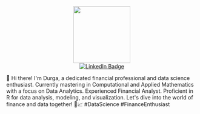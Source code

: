 

<div id="header" align="center">
<img src="https://media.giphy.com/media/aIJDrOomj81MQZz2uO/giphy.gif" Width="150"/>
</div>

<div id="badges"> <div id="header" align="center">
  <a href="https://www.linkedin.com/in/durga-s-406b0a150/">
    <img src="https://img.shields.io/badge/LinkedIn-blue?style=for-the-badge&logo=linkedin&logoColor=white" alt="LinkedIn Badge"/>
  </a>
  </div>

<div id="header" align="center">
<img src="https://komarev.com/ghpvc/?username=Agrudi&style=flat-square&color=blue" alt=""/>
</div>

👋 Hi there! I'm Durga, a dedicated financial professional and data science enthusiast. Currently mastering in Computational and Applied Mathematics with a focus on Data Analytics. Experienced Financial Analyst. Proficient in R for data analysis, modeling, and visualization. Let's dive into the world of finance and data together! 💼📈 #DataScience #FinanceEnthusiast
